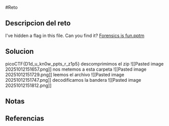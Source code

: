 #Reto 
## Descripcion del reto
I've hidden a flag in this file. Can you find it? [Forensics is fun.pptm](https://mercury.picoctf.net/static/d3dd8cd51524d9fafcccd1b7d55f85e7/Forensics%20is%20fun.pptm)
## Solucion
picoCTF{D1d_u_kn0w_ppts_r_z1p5}
descomprimimos el zip
![[Pasted image 20251012151657.png]]
nos metemos a esta carpeta
![[Pasted image 20251012151729.png]]
leemos el archivo
![[Pasted image 20251012151747.png]]
decodificamos la bandera
![[Pasted image 20251012151812.png]]
## Notas

## Referencias
